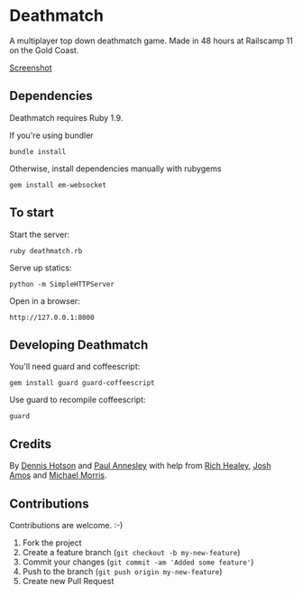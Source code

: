Deathmatch
====

A multiplayer top down deathmatch game.
Made in 48 hours at Railscamp 11 on the Gold Coast.

[Screenshot](http://i.imgur.com/AN0y1.png "Screenshot")

Dependencies
----

Deathmatch requires Ruby 1.9.

If you're using bundler

    bundle install

Otherwise, install dependencies manually with rubygems

    gem install em-websocket

To start
----

Start the server:

    ruby deathmatch.rb

Serve up statics:

    python -m SimpleHTTPServer

Open in a browser:

    http://127.0.0.1:8000


Developing Deathmatch
----

You'll need guard and coffeescript:

    gem install guard guard-coffeescript

Use guard to recompile coffeescript:

    guard

Credits
----

By [Dennis Hotson](https://github.com/dhotson) and [Paul Annesley](https://github.com/pda)
with help from [Rich Healey](https://github.com/richo), [Josh Amos](https://github.com/joshamos) and [Michael Morris](https://github.com/mtcmorris).

Contributions
----

Contributions are welcome. :-)

1. Fork the project
2. Create a feature branch (`git checkout -b my-new-feature`)
3. Commit your changes (`git commit -am 'Added some feature'`)
4. Push to the branch (`git push origin my-new-feature`)
5. Create new Pull Request